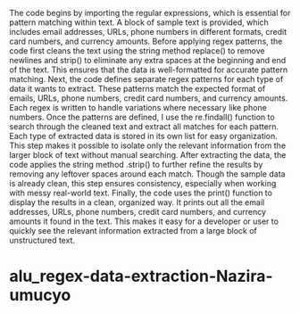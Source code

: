 The code begins by importing the regular expressions, which is essential for pattern matching within text. A block of sample text is provided, which includes email addresses, URLs, phone numbers in different formats, credit card numbers, and currency amounts. Before applying regex patterns, the code first cleans the text using the string method replace() to remove newlines and strip() to eliminate any extra spaces at the beginning and end of the text. This ensures that the data is well-formatted for accurate pattern matching.
Next, the code defines separate regex patterns for each type of data it wants to extract. These patterns match the expected format of emails, URLs, phone numbers, credit card numbers, and currency amounts. Each regex is written to handle variations where necessary like phone numbers.
Once the patterns are defined, I use the re.findall() function to search through the cleaned text and extract all matches for each pattern. Each type of extracted data is stored in its own list for easy organization. This step makes it possible to isolate only the relevant information from the larger block of text without manual searching.
After extracting the data, the code applies the string method .strip() to further refine the results by removing any leftover spaces around each match. Though the sample data is already clean, this step ensures consistency, especially when working with messy real-world text.
Finally, the code uses the print() function to display the results in a clean, organized way. It prints out all the email addresses, URLs, phone numbers, credit card numbers, and currency amounts it found in the text. This makes it easy for a developer or user to quickly see the relevant information extracted from a large block of unstructured text.




# alu_regex-data-extraction-Nazira-umucyo
